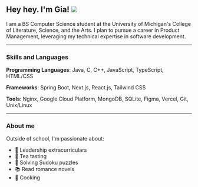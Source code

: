 ## Hey hey. I'm Gia! <img src="![pngegg](https://github.com/user-attachments/assets/b1fc3ba5-9cf1-4696-8a92-c3da1ae88203)">


I am a BS Computer Science student at the University of Michigan's College of Literature, Science, and the Arts. I plan to pursue a career in Product Management, leveraging my technical expertise in software development.

__________


### Skills and Languages

**Programming Languages**: Java, C, C++, JavaScript, TypeScript, HTML/CSS

**Frameworks**: Spring Boot, Next.js, React.js, Tailwind CSS

**Tools**: Nginx, Google Cloud Platform, MongoDB, SQLite, Figma, Vercel, Git, Unix/Linux


__________


### About me

Outside of school, I'm passionate about:

- :handshake: Leadership extracurriculars
- :tea: Tea tasting
- :jigsaw: Solving Sudoku puzzles
- :books: Read romance novels
- :fried_egg: Cooking
